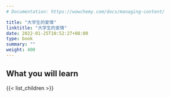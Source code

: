 ```yaml
---
# Documentation: https://wowchemy.com/docs/managing-content/

title: "大学生的爱情"
linktitle: "大学生的爱情"
date: 2022-01-25T10:52:27+08:00
type: book
summary: ""
weight: 400
---
```


<!--more-->

## What you will learn

{{< list_children >}}